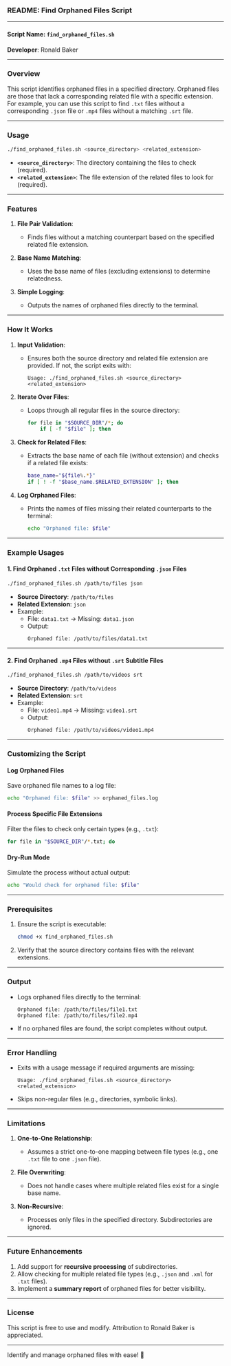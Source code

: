 ### **README: Find Orphaned Files Script**

---

#### **Script Name**: `find_orphaned_files.sh`  
**Developer**: Ronald Baker  

---

### **Overview**
This script identifies orphaned files in a specified directory. Orphaned files are those that lack a corresponding related file with a specific extension. For example, you can use this script to find `.txt` files without a corresponding `.json` file or `.mp4` files without a matching `.srt` file.

---

### **Usage**
```bash
./find_orphaned_files.sh <source_directory> <related_extension>
```

- **`<source_directory>`**: The directory containing the files to check (required).  
- **`<related_extension>`**: The file extension of the related files to look for (required).  

---

### **Features**
1. **File Pair Validation**:
   - Finds files without a matching counterpart based on the specified related file extension.

2. **Base Name Matching**:
   - Uses the base name of files (excluding extensions) to determine relatedness.

3. **Simple Logging**:
   - Outputs the names of orphaned files directly to the terminal.

---

### **How It Works**
1. **Input Validation**:
   - Ensures both the source directory and related file extension are provided. If not, the script exits with:
     ```
     Usage: ./find_orphaned_files.sh <source_directory> <related_extension>
     ```

2. **Iterate Over Files**:
   - Loops through all regular files in the source directory:
     ```bash
     for file in "$SOURCE_DIR"/*; do
         if [ -f "$file" ]; then
     ```

3. **Check for Related Files**:
   - Extracts the base name of each file (without extension) and checks if a related file exists:
     ```bash
     base_name="${file%.*}"
     if [ ! -f "$base_name.$RELATED_EXTENSION" ]; then
     ```

4. **Log Orphaned Files**:
   - Prints the names of files missing their related counterparts to the terminal:
     ```bash
     echo "Orphaned file: $file"
     ```

---

### **Example Usages**

#### **1. Find Orphaned `.txt` Files without Corresponding `.json` Files**
```bash
./find_orphaned_files.sh /path/to/files json
```
- **Source Directory**: `/path/to/files`  
- **Related Extension**: `json`  
- Example:
  - File: `data1.txt` → Missing: `data1.json`  
  - Output:
    ```
    Orphaned file: /path/to/files/data1.txt
    ```

---

#### **2. Find Orphaned `.mp4` Files without `.srt` Subtitle Files**
```bash
./find_orphaned_files.sh /path/to/videos srt
```
- **Source Directory**: `/path/to/videos`  
- **Related Extension**: `srt`  
- Example:
  - File: `video1.mp4` → Missing: `video1.srt`  
  - Output:
    ```
    Orphaned file: /path/to/videos/video1.mp4
    ```

---

### **Customizing the Script**

#### **Log Orphaned Files**
Save orphaned file names to a log file:
```bash
echo "Orphaned file: $file" >> orphaned_files.log
```

#### **Process Specific File Extensions**
Filter the files to check only certain types (e.g., `.txt`):
```bash
for file in "$SOURCE_DIR"/*.txt; do
```

#### **Dry-Run Mode**
Simulate the process without actual output:
```bash
echo "Would check for orphaned file: $file"
```

---

### **Prerequisites**
1. Ensure the script is executable:
   ```bash
   chmod +x find_orphaned_files.sh
   ```
2. Verify that the source directory contains files with the relevant extensions.

---

### **Output**
- Logs orphaned files directly to the terminal:
  ```
  Orphaned file: /path/to/files/file1.txt
  Orphaned file: /path/to/files/file2.mp4
  ```
- If no orphaned files are found, the script completes without output.

---

### **Error Handling**
- Exits with a usage message if required arguments are missing:
  ```
  Usage: ./find_orphaned_files.sh <source_directory> <related_extension>
  ```
- Skips non-regular files (e.g., directories, symbolic links).

---

### **Limitations**
1. **One-to-One Relationship**:
   - Assumes a strict one-to-one mapping between file types (e.g., one `.txt` file to one `.json` file).

2. **File Overwriting**:
   - Does not handle cases where multiple related files exist for a single base name.

3. **Non-Recursive**:
   - Processes only files in the specified directory. Subdirectories are ignored.

---

### **Future Enhancements**
1. Add support for **recursive processing** of subdirectories.
2. Allow checking for multiple related file types (e.g., `.json` and `.xml` for `.txt` files).
3. Implement a **summary report** of orphaned files for better visibility.

---

### **License**
This script is free to use and modify. Attribution to Ronald Baker is appreciated.

---

Identify and manage orphaned files with ease! 🚀